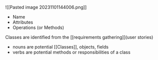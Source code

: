 ![[Pasted image 20231101144006.png]]
- Name
- Attributes
- Operations (or Methods)

Classes are identified from the [[requirements gathering]](user stories)
- nouns are potential [[Classes]], objects, fields
- verbs are potential methods or responsibilities of a class
